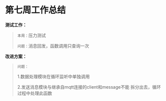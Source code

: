# 第七周工作总结

**测试工作：**

> `本周：`压力测试
>
> `问题：`消息回发，函数调用只查询一次

**改进方案：**

> `问题：`
>
> 1.数据处理模块在循环监听中单独调用
>
> 2.发送消息模块与继承自mqtt连接的client和message不能 拆分出去，循环过程中处理此函数